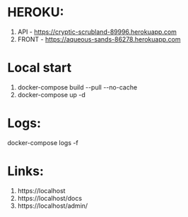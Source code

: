 # HEROKU:
1. API - https://cryptic-scrubland-89996.herokuapp.com
2. FRONT - https://aqueous-sands-86278.herokuapp.com
# Local start
1. docker-compose build --pull --no-cache
2. docker-compose up -d
# Logs:
docker-compose logs -f
# Links:
1. https://localhost
2. https://localhost/docs
3. https://localhost/admin/	
